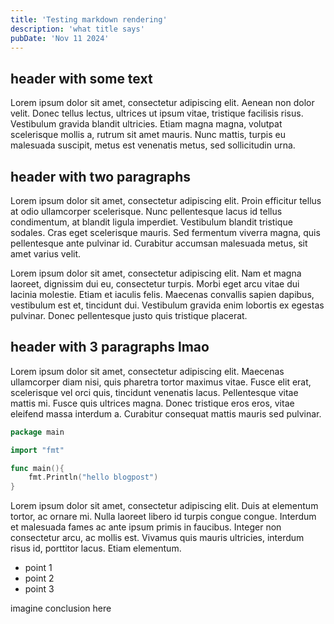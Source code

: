 ```yaml
---
title: 'Testing markdown rendering'
description: 'what title says'
pubDate: 'Nov 11 2024'
---
```


## header with some text
Lorem ipsum dolor sit amet, consectetur adipiscing elit. Aenean non dolor velit. Donec tellus lectus, ultrices ut ipsum vitae, tristique facilisis risus. Vestibulum gravida blandit ultricies. Etiam magna magna, volutpat scelerisque mollis a, rutrum sit amet mauris. Nunc mattis, turpis eu malesuada suscipit, metus est venenatis metus, sed sollicitudin urna. 

## header with two paragraphs
Lorem ipsum dolor sit amet, consectetur adipiscing elit. Proin efficitur tellus at odio ullamcorper scelerisque. Nunc pellentesque lacus id tellus condimentum, at blandit ligula imperdiet. Vestibulum blandit tristique sodales. Cras eget scelerisque mauris. Sed fermentum viverra magna, quis pellentesque ante pulvinar id. Curabitur accumsan malesuada metus, sit amet varius velit. 

Lorem ipsum dolor sit amet, consectetur adipiscing elit. Nam et magna laoreet, dignissim dui eu, consectetur turpis. Morbi eget arcu vitae dui lacinia molestie. Etiam et iaculis felis. Maecenas convallis sapien dapibus, vestibulum est et, tincidunt dui. Vestibulum gravida enim lobortis ex egestas pulvinar. Donec pellentesque justo quis tristique placerat.

## header with 3 paragraphs lmao
Lorem ipsum dolor sit amet, consectetur adipiscing elit. Maecenas ullamcorper diam nisi, quis pharetra tortor maximus vitae. Fusce elit erat, scelerisque vel orci quis, tincidunt venenatis lacus. Pellentesque vitae mattis mi. Fusce quis ultrices magna. Donec tristique eros eros, vitae eleifend massa interdum a. Curabitur consequat mattis mauris sed pulvinar. 

```go
package main

import "fmt"

func main(){
    fmt.Println("hello blogpost")
}
```

Lorem ipsum dolor sit amet, consectetur adipiscing elit. Duis at elementum tortor, ac ornare mi. Nulla laoreet libero id turpis congue congue. Interdum et malesuada fames ac ante ipsum primis in faucibus. Integer non consectetur arcu, ac mollis est. Vivamus quis mauris ultricies, interdum risus id, porttitor lacus. Etiam elementum.

* point 1
* point 2
* point 3

imagine conclusion here